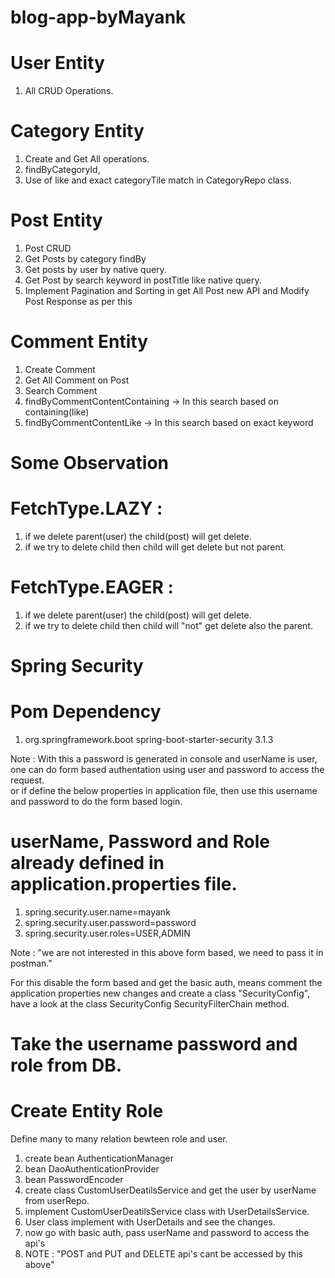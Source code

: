 # blog-app-byMayank
#

# User Entity 
1. All CRUD Operations.


# Category Entity 
1. Create and Get All operations. 
2. findByCategoryId, 
3. Use of like and exact categoryTile match in CategoryRepo class. 


# Post Entity 
1. Post CRUD
2. Get Posts by category findBy
3. Get posts by user by native query.
4. Get Post by search keyword in postTitle like native query.
5. Implement Pagination and Sorting in get All Post new API and Modify Post Response as per this

# Comment Entity
1. Create Comment
2. Get All Comment on Post 
3. Search Comment
4. findByCommentContentContaining -> In this search based on containing(like)
5. findByCommentContentLike ->  In this search based on exact keyword

# Some Observation
# FetchType.LAZY :
1. if we delete parent(user) the child(post) will get delete.
2. if we try to delete child then child will get delete but not parent.

# FetchType.EAGER :
1. if we delete parent(user) the child(post) will get delete.
2. if we try to delete child then child will "not" get delete also the parent.




# Spring Security

# Pom Dependency
1. <dependency>
   <groupId>org.springframework.boot</groupId>
   <artifactId>spring-boot-starter-security</artifactId>
   <version>3.1.3</version>
   </dependency>

Note : With this a password is generated in console and userName is user, one can do form based authentation using user and password to access the request.  
or if define the below properties in application file, then use this username and password to do the form based login.
# userName, Password and Role already defined in application.properties file.
1. spring.security.user.name=mayank
2. spring.security.user.password=password
3. spring.security.user.roles=USER,ADMIN

Note : "we are not interested in this above form based, we need to pass it in postman."

For this disable the form based and get the basic auth, means comment the application properties new changes 
and create a class "SecurityConfig", have a look at the class SecurityConfig SecurityFilterChain method.

# Take the username password and role from DB.

# Create Entity Role
Define many to many relation bewteen role and user.
1. create bean AuthenticationManager
2. bean DaoAuthenticationProvider
3. bean PasswordEncoder
4. create class CustomUserDeatilsService and get the user by userName from userRepo.
5. implement CustomUserDeatilsService class with UserDetailsService.
6. User class implement with UserDetails and see the changes.
7. now go with basic auth, pass userName and password to access the api's
8. NOTE : "POST and PUT and DELETE api's cant be accessed by this above" 